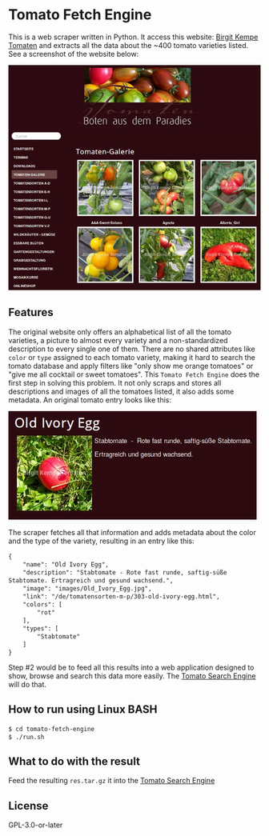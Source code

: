 # Tomato Fetch Engine
This is a web scraper written in Python. It access this website: [Birgit Kempe Tomaten](https://www.birgit-kempe-tomaten.de/) and extracts all the data about the ~400 tomato varieties listed. See a screenshot of the website below:

![Birgit Kempe Tomaten Galerie](img/bkt.jpg)

## Features
The original website only offers an alphabetical list of all the tomato varieties, a picture to almost every variety and a non-standardized description to every single one of them. There are no shared attributes like `color` or `type` assigned to each tomato variety, making it hard to search the tomato database and apply filters like "only show me orange tomatoes" or "give me all cocktail or sweet tomatoes". This `Tomato Fetch Engine` does the first step in solving this problem. It not only scraps and stores all descriptions and images of all the tomatoes listed, it also adds some metadata. An original tomato entry looks like this:

![Old Ivory Egg](img/old_ivory_egg.jpg)

The scraper fetches all that information and adds metadata about the color and the type of the variety, resulting in an entry like this:

```
{
    "name": "Old Ivory Egg",
    "description": "Stabtomate - Rote fast runde, saftig-süße Stabtomate. Ertragreich und gesund wachsend.",
    "image": "images/Old_Ivory_Egg.jpg",
    "link": "/de/tomatensorten-m-p/303-old-ivory-egg.html",
    "colors": [
        "rot"
    ],
    "types": [
        "Stabtomate"
    ]
}
``` 

Step #2 would be to feed all this results into a web application designed to show, browse and search this data more easily. The [Tomato Search Engine](https://github.com/charismatic-claire/tomato-search-engine) will do that.

## How to run using Linux BASH
```
$ cd tomato-fetch-engine
$ ./run.sh
```

## What to do with the result
Feed the resulting `res.tar.gz` it into the [Tomato Search Engine](https://github.com/charismatic-claire/tomato-search-engine)

## License
GPL-3.0-or-later
